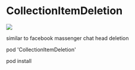 # CollectionItemDeletion

![](deletion.gif)

similar to facebook massenger chat head deletion 

pod 'CollectionItemDeletion'


pod install
